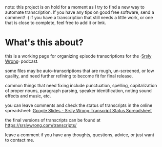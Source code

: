 note:
this project is on hold for a moment as I try to find a new way to automate transcription. If you have any tips on good free software, send a comment! :)
if you have a transcription that still needs a little work, or one that is close to complete, feel free to add it or lmk.

# What's this about?

this is a working page for organizing episode transcriptions for the ·[Srsly Wrong](https://srslywrong.com/)· podcast.

some files may be auto-transcriptions that are rough, un-screened, or low quality, and need further refining to become fit for final release.

common things that need fixing include punctuation, spelling, capitalization of proper nouns, paragraph parsing, speaker identification, noting sound effects and music, etc.

you can leave comments and check the status of transcripts in the online spreadsheet: [Google Slides - Srsly Wrong Transcript Status Spreadsheet](https://docs.google.com/spreadsheets/d/1NZRCbGlVOYUe-U29SthfSbojiDl4q_13pikidC31nxw/edit?usp=sharing)

the final versions of transcripts can be found at https://srslywrong.com/transcripts/

leave a comment if you have any thoughts, questions, advice, or just want to contact me.
